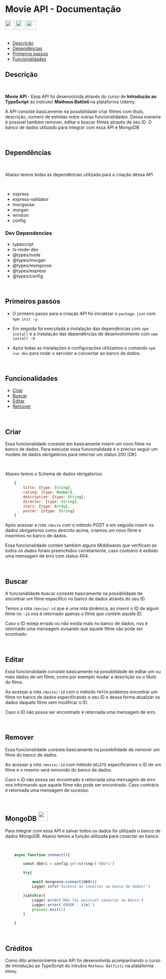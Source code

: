 # Movie API - Documentação


<div>

<img style="height: 30px" src="https://cdn.jsdelivr.net/gh/devicons/devicon/icons/typescript/typescript-original.svg" />
<img style="height: 30px" src="https://cdn.jsdelivr.net/gh/devicons/devicon/icons/nodejs/nodejs-original.svg" />
<img style="height: 30px" src="https://cdn.jsdelivr.net/gh/devicons/devicon/icons/mongodb/mongodb-original-wordmark.svg" />
          

</div>
                  

<br>

- <a href='#desc'> Descrição </a>
- <a href='#dep'> Dependências </a>
- <a href='#inst'> Primeiros passos </a>
- <a href='#func'> Funcionalidades </a>

<h2 id='desc'> Descrição </h2>

<br>

<p>
    <strong> Movie API </strong> - Essa API foi desenvolvida através do curso de <strong> Introdução ao TypeScript </strong> do instrutor <strong> Matheus Battisti </strong> na plataforma Udemy.
</p>
<p>
    A API consiste basicamente na possibilidade criar filmes com título, descrição, numero de estrelas entre outras funcionalidades. Dessa maneira é possivel também remover, editar e buscar filmes através de seu ID. O banco de dados utilizado para integrar com essa API é MongoDB
</p>

<br>

<h2 id='dep'> Dependências </h2>

<br>

<p> Abaixo temos todas as dependências utilizada para a criação dessa API </p>

<br>

- express
- express-validator
- mongoose
- morgan
- winston
- config

<h3> Dev Dependencies </h3>

- typescript
- ts-node-dev
- @types/node
- @types/morgan
- @types/mongoose
- @types/express
- @types/config

<br>

<h2 id='inst'> Primeiros passos </h2>

- O primeiro passo para a criação API foi inicializar o `package.json` com `npm init -y`.

- Em seguida foi executada a instalação das dependências com `npm install` e a instalação das dependências de desenvolvimento com `npm install -D`

- Após todas as instalações e configurações utilizamos o comando `npm run dev` para rodar o servidor e concectar ao banco de dados.

<br>

<h2 id='func'> Funcionalidades </h2>

- <a href='#create'> Criar </a>
- <a href='#busc'> Buscar </a>
- <a href='#'> Editar </a>
- <a href='#'> Remover </a>

<br>

<h2 id='create'> Criar </h2>

<p>
    Essa funcionalidade consiste em basicamente inserir um novo filme no banco de dados. Para executar essa funcionalidade é o preciso seguir um modelo de dados obrigatórios para retornar um status 200 (OK).
</p>

<br>

<p> Abaixo temos o Schema de dados obrigatórios: </p>

```js
    {
        title: {type: String},
        rating: {type: Number},
        description: {type: String},
        director: {type: String},
        stars: {type: Array},
        poster: {stype: String}
    }
```

Após acessar a rota ``` /movie ``` com o método POST e em seguida inserir os dados obrigatórios como descrito acima, criamos um novo filme e inserimos no banco de dados.

Essa funcionalidade contém também alguns Middlwares que verificam se todos os dados foram preenchidos corretamente, caso contrário é exibido uma mensagem de erro com status 404.

<br>

<h2 id='busc'> Buscar </h2>

<p>
    A funcionalidade buscar consiste basicamente na possibilidade de encontrar um filme específico no banco de dados através do seu ID.
</p>

Temos a rota ` /movie/:id ` que é uma rota dinâmica, ao inserir o ID de algum filme no ` :id ` nos é retornado apenas o filme que contém aquele ID.

Caso o ID esteja errado ou não exista mais no banco de dados, nos é retornado uma mensagem avisando que aquele filme não pode ser econtrado.

<br>

<h2 id='edit'> Editar </h2>

<p>
    Essa funcionalidade consiste basicamente na possibilidade de editar um ou mais dados de um filme, como por exemplo mudar a descrição ou o título do filme.
</p>

Ao acessar a rota ` /movie/:id ` com o método ` PATCH ` podemos encontrar um filme no banco de dados especificando o seu ID e dessa forma atualizar os dados daquele filme sem modificar o ID.

<p>
    Caso o ID não possa ser encontrado é retornada uma mensagem de erro.
</p>

<br>

<h2 id='edit'> Remover </h2>

<p>
    Essa funcionalidade consiste basicamente na possibilidade de remover um filme do banco de dados.
</p>

Ao acessar a rota ` /movie/:id ` com método ` DELETE ` especificamos o ID de um filme e o mesmo será removido do banco de dados.

<p>
    Caso o ID não possa ser encontrado é retornada uma mensagem de erro nos informando que aquele filme não pode ser encontrado. Caso contrário é retornada uma mensagem de sucesso.
</p>

<br>

<h2> MongoDB <img style="height: 30px" src="https://cdn.jsdelivr.net/gh/devicons/devicon/icons/mongodb/mongodb-original-wordmark.svg" /> </h2>

<p>
    Para integrar com essa API e salvar todos os dados foi utilizado o banco de dados MongoDB. Abaixo temos a função utilizada para conectar ao banco.
</p>

<br>

```js
    async function connect(){

        const dbUri = config.get<string>('dbUri')

        try{

            await mongoose.connect(dbUri)
            Logger.info('Sucesso ao conectar ao banco de dados!')

        }catch(e){
            Logger.error('Não foi possivel conectar ao Banco')
            Logger.error(`ERROR - ${e}`)
            process.exit(1)
        }

    }
```
<br>

<h2> Créditos </h2>

Como dito anteriormente essa API foi desenvolvida acompanhando o curso de introdução ao TypeScript do intrutos ` Matheus Battisti ` na plataforma `Udemy`.

